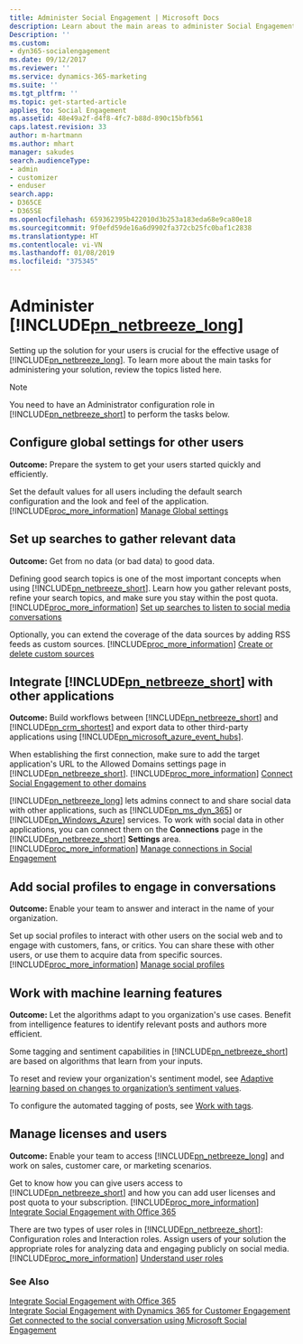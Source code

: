 ```yaml
---
title: Administer Social Engagement | Microsoft Docs
description: Learn about the main areas to administer Social Engagement
Description: ''
ms.custom:
- dyn365-socialengagement
ms.date: 09/12/2017
ms.reviewer: ''
ms.service: dynamics-365-marketing
ms.suite: ''
ms.tgt_pltfrm: ''
ms.topic: get-started-article
applies_to: Social Engagement
ms.assetid: 48e49a2f-d4f8-4fc7-b88d-890c15bfb561
caps.latest.revision: 33
author: m-hartmann
ms.author: mhart
manager: sakudes
search.audienceType:
- admin
- customizer
- enduser
search.app:
- D365CE
- D365SE
ms.openlocfilehash: 659362395b422010d3b253a183eda68e9ca80e18
ms.sourcegitcommit: 9f0efd59de16a6d9902fa372cb25fc0baf1c2838
ms.translationtype: HT
ms.contentlocale: vi-VN
ms.lasthandoff: 01/08/2019
ms.locfileid: "375345"
---
```

# <a name="administer-includepnnetbreezelongincludespn-social-engagement-longmd"></a>Administer [!INCLUDE[pn_netbreeze_long](../includes/pn-social-engagement-long.md)]
Setting up the solution for your users is crucial for the effective usage of [!INCLUDE[pn_netbreeze_long](../includes/pn-social-engagement-long.md)]. To learn more about the main tasks for administering your solution, review the topics listed here.  
  
> [!NOTE]
>  You need to have an Administrator configuration role in [!INCLUDE[pn_netbreeze_short](../includes/pn-social-engagement-short.md)] to perform the tasks below.  
  
## <a name="configure-global-settings-for-other-users"></a>Configure global settings for other users  
**Outcome:** Prepare the system to get your users started quickly and efficiently.  

Set the default values for all users including the default search configuration and the look and feel of the application. [!INCLUDE[proc_more_information](../includes/proc-more-information.md)] [Manage Global settings](manage-global-settings.md)  
  
## <a name="set-up-searches-to-gather-relevant-data"></a>Set up searches to gather relevant data  
**Outcome:** Get from no data (or bad data) to good data.  
  
Defining good search topics is one of the most important concepts when using [!INCLUDE[pn_netbreeze_short](../includes/pn-social-engagement-short.md)]. Learn how you gather relevant posts, refine your search topics, and make sure you stay within the post quota. [!INCLUDE[proc_more_information](../includes/proc-more-information.md)] [Set up searches to listen to social media conversations](set-up-searches.md)  
  
Optionally, you can extend the coverage of the data sources by adding RSS feeds as custom sources. [!INCLUDE[proc_more_information](../includes/proc-more-information.md)] [Create or delete custom sources](custom-sources.md)  
  
## <a name="integrate-includepnnetbreezeshortincludespn-social-engagement-shortmd-with-other-applications"></a>Integrate [!INCLUDE[pn_netbreeze_short](../includes/pn-social-engagement-short.md)] with other applications  
**Outcome:** Build workflows between [!INCLUDE[pn_netbreeze_short](../includes/pn-social-engagement-short.md)] and [!INCLUDE[pn_crm_shortest](../includes/pn-crm-shortest.md)] and export data to other third-party applications using [!INCLUDE[pn_microsoft_azure_event_hubs](../includes/pn-microsoft-azure-event-hubs.md)].  
  
When establishing the first connection, make sure to add the target application's URL to the Allowed Domains settings page in [!INCLUDE[pn_netbreeze_short](../includes/pn-social-engagement-short.md)]. [!INCLUDE[proc_more_information](../includes/proc-more-information.md)] [Connect Social Engagement to other domains](connect-other-domains.md)  
  
[!INCLUDE[pn_netbreeze_long](../includes/pn-social-engagement-long.md)] lets admins connect to and share social data with other applications, such as [!INCLUDE[pn_ms_dyn_365](../includes/pn-ms-dyn-365.md)] or [!INCLUDE[pn_Windows_Azure](../includes/pn-windows-azure.md)] services. To work with social data in other applications, you can connect them on the **Connections** page in the [!INCLUDE[pn_netbreeze_short](../includes/pn-social-engagement-short.md)] **Settings** area. [!INCLUDE[proc_more_information](../includes/proc-more-information.md)] [Manage connections in Social Engagement](manage-connections.md)  
  
## <a name="add-social-profiles-to-engage-in-conversations"></a>Add social profiles to engage in conversations  
**Outcome:** Enable your team to answer and interact in the name of your organization.  
 
Set up social profiles to interact with other users on the social web and to engage with customers, fans, or critics. You can share these with other users, or use them to acquire data from specific sources. [!INCLUDE[proc_more_information](../includes/proc-more-information.md)] [Manage social profiles](manage-social-profiles.md)  
  
## <a name="work-with-machine-learning-features"></a>Work with machine learning features  
**Outcome:** Let the algorithms adapt to you organization's use cases. Benefit from intelligence features to identify relevant posts and authors more efficient.  
  
Some tagging and sentiment capabilities in [!INCLUDE[pn_netbreeze_short](../includes/pn-social-engagement-short.md)] are based on algorithms that learn from your inputs.  
  
To reset and review your organization's sentiment model, see [Adaptive learning based on changes to organization’s sentiment values](adaptive-learning.md).  
  
To configure the automated tagging of posts, see [Work with tags](tags.md).  
  
## <a name="manage-licenses-and-users"></a>Manage licenses and users  
**Outcome:** Enable your team to access [!INCLUDE[pn_netbreeze_long](../includes/pn-social-engagement-long.md)] and work on sales, customer care, or marketing scenarios.  
  
Get to know how you can give users access to [!INCLUDE[pn_netbreeze_short](../includes/pn-social-engagement-short.md)] and how you can add user licenses and post quota to your subscription. [!INCLUDE[proc_more_information](../includes/proc-more-information.md)] [Integrate Social Engagement with Office 365](manage-licenses.md)  
  
There are two types of user roles in [!INCLUDE[pn_netbreeze_short](../includes/pn-social-engagement-short.md)]: Configuration roles and Interaction roles. Assign users of your solution the appropriate roles for analyzing data and engaging publicly on social media. [!INCLUDE[proc_more_information](../includes/proc-more-information.md)] [Understand user roles](user-roles.md)  
  
### <a name="see-also"></a>See Also  
[Integrate Social Engagement with Office 365](manage-licenses.md)   
[Integrate Social Engagement with Dynamics 365 for Customer Engagement](integrate-social-engagement-dynamics-365.md)   
[Get connected to the social conversation using Microsoft Social Engagement](get-connected-social-conversation.md)
 
